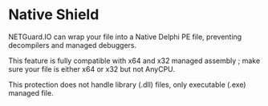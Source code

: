 # Native Shield

NETGuard.IO can wrap your file into a Native Delphi PE file, preventing decompilers and managed debuggers. 

This feature is fully compatible with x64 and x32 managed assembly ; make sure your file is either x64 or x32 but not AnyCPU. 

This protection does not handle library \(.dll\) files, only executable \(.exe\) managed file.

